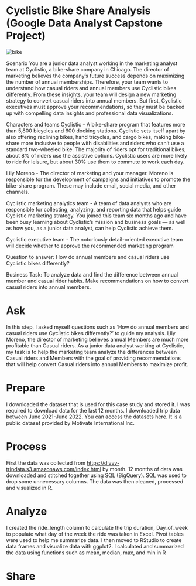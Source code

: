 # Cyclistic Bike Share Analysis (Google Data Analyst Capstone Project)
![bike](https://user-images.githubusercontent.com/93293695/184783363-85a40250-1fc0-4f5a-a291-5ac676ec77c8.jpg)

Scenario You are a junior data analyst working in the marketing analyst team at Cyclistic, a bike-share company in Chicago. The director of marketing believes the company’s future success depends on maximizing the number of annual memberships. Therefore, your team wants to understand how casual riders and annual members use Cyclistic bikes differently. From these insights, your team will design a new marketing strategy to convert casual riders into annual members. But first, Cyclistic executives must approve your recommendations, so they must be backed up with compelling data insights and professional data visualizations.

Characters and teams Cyclistic - A bike-share program that features more than 5,800 bicycles and 600 docking stations. Cyclistic sets itself apart by also offering reclining bikes, hand tricycles, and cargo bikes, making bike-share more inclusive to people with disabilities and riders who can’t use a standard two-wheeled bike. The majority of riders opt for traditional bikes; about 8% of riders use the assistive options. Cyclistic users are more likely to ride for leisure, but about 30% use them to commute to work each day.

Lily Moreno - The director of marketing and your manager. Moreno is responsible for the development of campaigns and initiatives to promote the bike-share program. These may include email, social media, and other channels.

Cyclistic marketing analytics team - A team of data analysts who are responsible for collecting, analyzing, and reporting data that helps guide Cyclistic marketing strategy. You joined this team six months ago and have been busy learning about Cyclistic’s mission and business goals — as well as how you, as a junior data analyst, can help Cyclistic achieve them.

Cyclistic executive team - The notoriously detail-oriented executive team will decide whether to approve the recommended marketing program

Question to answer: How do annual members and casual riders use Cyclistic bikes differently?

Business Task: To analyze data and find the difference between annual member and casual rider habits. Make recommendations on how to convert casual riders into annual members.

# Ask
In this step, I asked myself questions such as ‘How do annual members and casual riders use Cyclistic bikes differently?’ to guide my analysis. Lily Moreno, the director of marketing believes annual Members are much more profitable than Casual riders. As a junior data analyst working at Cyclistic, my task is to help the marketing team analyze the differences between Casual riders and Members with the goal of providing recommendations that will help convert Casual riders into annual Members to maximize profit.

# Prepare
I downloaded the dataset that is used for this case study and stored it. I was required to download data for the last 12 months. I downloaded trip data between June 2021-June 2022. You can access the datasets here. It is a public dataset provided by Motivate International Inc.

# Process
First the data was collected from https://divvy-tripdata.s3.amazonaws.com/index.html by month. 12 months of data was downloaded and stitched together using SQL (BigQuery). SQL was used to drop some unnecessary columns. The data was then cleaned, processed and visualized in R.


# Analyze
I created the ride_length column to calculate the trip duration, Day_of_week to populate what day of the week the ride was taken in Excel. Pivot tables were used to help me summarize data. I then moved to RStudio to create data frames and visualize data with ggplot2. I calculated and summarized the data using functions such as mean, median, max, and min in R

# Share


